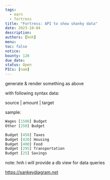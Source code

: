 ```yaml
---
tags:
  - earn
  - fortress
title: "Fortress: API to show shanky data"
date: 2023-10-04
description:
authors: [hnh]
menu:
toc: false
notice:
bounty: 120
due_date:
status: Open
PICs: [nam]
---
```


generate & render something as above

with following syntax data:

source | amount | target

sample:

```jsx
Wages [1500] Budget
Other [250] Budget

Budget [450] Taxes
Budget [420] Housing
Budget [400] Food
Budget [295] Transportation
Budget [25] Savings
```

note: hnh i will provide a db view for data queries

https://sankeydiagram.net
